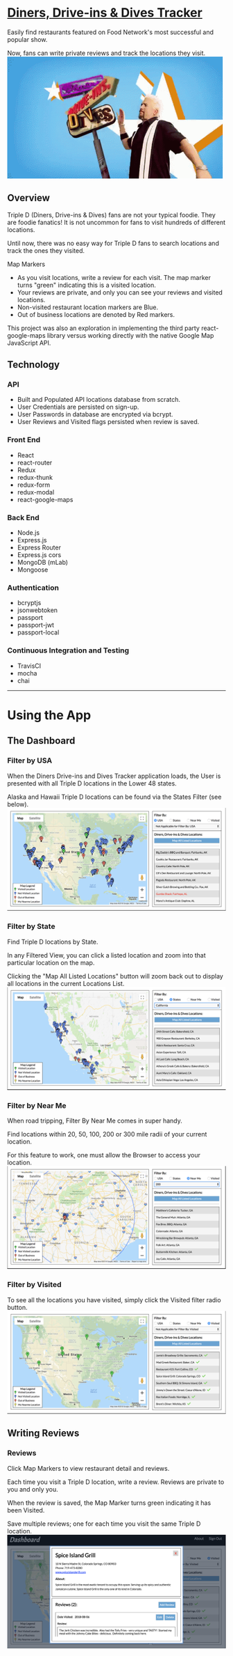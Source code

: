 # [Diners, Drive-ins & Dives Tracker](https://rocky-bayou-25901.herokuapp.com/)

Easily find restaurants featured on Food Network's most successful and popular show.

Now, fans can write private reviews and track the locations they visit.
![triple d guy fieri animation](https://github.com/pmkgithub/triple_d_tracker_client/blob/master/src/images/ddd.gif)

## Overview

Triple D (Diners, Drive-ins & Dives) fans are not your typical foodie.  They are foodie fanatics!  It is not uncommon for fans to visit hundreds of different locations.

Until now, there was no easy way for Triple D fans to search locations and track the ones they visited.

Map Markers
* As you visit locations, write a review for each visit.  The map marker turns "green" indicating this is a visited location.
* Your reviews are private, and only you can see your reviews and visited locations.
* Non-visited restaurant location markers are Blue.
* Out of business locations are denoted by Red markers.

This project was also an exploration in implementing the third party react-google-maps library versus working directly with the native Google Map JavaScript API.

## Technology
### API
* Built and Populated API locations database from scratch.
* User Credentials are persisted on sign-up.
* User Passwords in database are encrypted via bcrypt.
* User Reviews and Visited flags persisted when review is saved.

### Front End
* React
* react-router
* Redux
* redux-thunk
* redux-form
* redux-modal
* react-google-maps

### Back End
* Node.js
* Express.js
* Express Router
* Express.js cors
* MongoDB (mLab)
* Mongoose

### Authentication
* bcryptjs
* jsonwebtoken
* passport
* passport-jwt
* passport-local

### Continuous Integration and Testing
* TravisCI
* mocha
* chai
***
# Using the App

## The Dashboard

### Filter by USA
When the Diners Drive-ins and Dives Tracker application loads, the User is presented with all Triple D locations in the Lower 48 states.

Alaska and Hawaii Triple D locations can be found via the States Filter (see below).
![on app load restaurants venues display](https://github.com/pmkgithub/triple_d_tracker_client/blob/master/src/images/about_page/map_usa.png)

### Filter by State
Find Triple D locations by State.

In any Filtered View, you can click a listed location and zoom into that particular location on the map.

Clicking the "Map All Listed Locations" button will zoom back out to display all locations in the current Locations List.
![on app load restaurants venues display](https://github.com/pmkgithub/triple_d_tracker_client/blob/master/src/images/about_page/map_state.png)

### Filter by Near Me
When road tripping, Filter By Near Me comes in super handy.

Find locations within 20, 50, 100, 200 or 300 mile radii of your current location.

For this feature to work, one must allow the Browser to access your location.
![on app load restaurants venues display](https://github.com/pmkgithub/triple_d_tracker_client/blob/master/src/images/about_page/map_nearme.png)

### Filter by Visited
To see all the locations you have visited, simply click the Visited filter radio button.
![on app load restaurants venues display](https://github.com/pmkgithub/triple_d_tracker_client/blob/master/src/images/about_page/map_visited.png)

## Writing Reviews

### Reviews
Click Map Markers to view restaurant detail and reviews.

Each time you visit a Triple D location, write a review. Reviews are private to you and only you.

When the review is saved, the Map Marker turns green indicating it has been Visited.

Save multiple reviews; one for each time you visit the same Triple D location.
![on app load restaurants venues display](https://github.com/pmkgithub/triple_d_tracker_client/blob/master/src/images/about_page/review.png)
